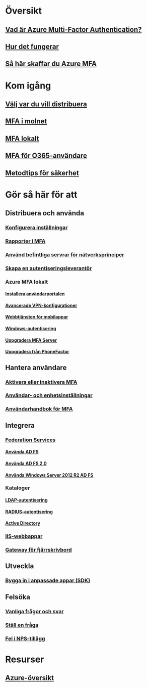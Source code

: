 

# Översikt


## [Vad är Azure Multi-Factor Authentication?](multi-factor-authentication.md)


## [Hur det fungerar](multi-factor-authentication-how-it-works.md)


## [Så här skaffar du Azure MFA](multi-factor-authentication-versions-plans.md)



# Kom igång


## [Välj var du vill distribuera](multi-factor-authentication-get-started.md)


## [MFA i molnet](multi-factor-authentication-get-started-cloud.md)


## [MFA lokalt](multi-factor-authentication-get-started-server.md)


## [MFA för O365-användare](https://support.office.com/article/Plan-for-multi-factor-authentication-for-Office-365-Deployments-043807b2-21db-4d5c-b430-c8a6dee0e6ba)


## [Metodtips för säkerhet](multi-factor-authentication-security-best-practices.md)



# Gör så här för att


## Distribuera och använda


### [Konfigurera inställningar](multi-factor-authentication-whats-next.md)


### [Rapporter i MFA](multi-factor-authentication-manage-reports.md)


### [Använd befintliga servrar för nätverksprinciper](multi-factor-authentication-nps-extension.md)


### [Skapa en autentiseringsleverantör](multi-factor-authentication-get-started-auth-provider.md)


### Azure MFA lokalt


#### [Installera användarportalen](multi-factor-authentication-get-started-portal.md)


#### [Avancerade VPN-konfigurationer](multi-factor-authentication-advanced-vpn-configurations.md)


#### [Webbtjänsten för mobilappar](multi-factor-authentication-get-started-server-webservice.md)


#### [Windows-autentisering](multi-factor-authentication-get-started-server-windows.md)


#### [Uppgradera MFA Server](multi-factor-authentication-server-upgrade.md)


#### [Uppgradera från PhoneFactor](multi-factor-authentication-get-started-server-upgrade.md)



## Hantera användare


### [Aktivera eller inaktivera MFA](multi-factor-authentication-get-started-user-states.md)


### [Användar- och enhetsinställningar](multi-factor-authentication-manage-users-and-devices.md)


### [Användarhandbok för MFA](./end-user/multi-factor-authentication-end-user.md)



## Integrera


### [Federation Services](multi-factor-authentication-get-started-adfs.md)


#### [Använda AD FS](multi-factor-authentication-get-started-adfs-cloud.md)


#### [Använda AD FS 2.0](multi-factor-authentication-get-started-adfs-adfs2.md)


#### [Använda Windows Server 2012 R2 AD FS](multi-factor-authentication-get-started-adfs-w2k12.md)


### Kataloger


#### [LDAP-autentisering](multi-factor-authentication-get-started-server-ldap.md)


#### [RADIUS-autentisering](multi-factor-authentication-get-started-server-radius.md)


#### [Active Directory](multi-factor-authentication-get-started-server-dirint.md)


### [IIS-webbappar](multi-factor-authentication-get-started-server-iis.md)


### [Gateway för fjärrskrivbord](multi-factor-authentication-get-started-server-rdg.md)



## Utveckla


### [Bygga in i anpassade appar (SDK)](multi-factor-authentication-sdk.md)



## Felsöka


### [Vanliga frågor och svar](multi-factor-authentication-faq.md)


### [Ställ en fråga](https://social.msdn.microsoft.com/Forums/newthread?category=windowsazureplatform&forum=windowsazureactiveauthentication&prof=required)


### [Fel i NPS-tillägg](multi-factor-authentication-nps-errors.md)


# Resurser


## [Azure-översikt](https://azure.microsoft.com/roadmap/)
